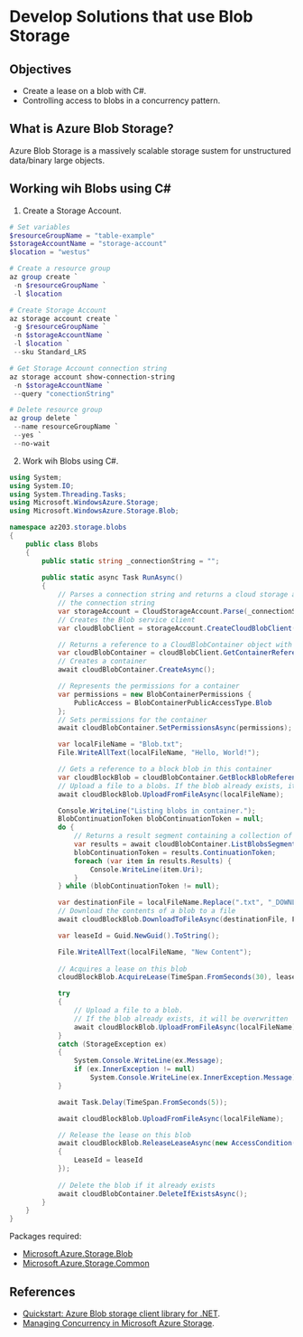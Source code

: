# Develop Solutions that use Blob Storage

## Objectives
* Create a lease on a blob with C#.
* Controlling access to blobs in a concurrency pattern.

## What is Azure Blob Storage?
Azure Blob Storage is a massively scalable storage sustem for unstructured data/binary large objects.

## Working wih Blobs using C#
1. Create a Storage Account.
```powershell
# Set variables
$resourceGroupName = "table-example"
$storageAccountName = "storage-account"
$location = "westus"

# Create a resource group
az group create `
 -n $resourceGroupName `
 -l $location

# Create Storage Account
az storage account create `
 -g $resourceGroupName `
 -n $storageAccountName `
 -l $location `
 --sku Standard_LRS

# Get Storage Account connection string
az storage account show-connection-string
 -n $storageAccountName `
 --query "conectionString"

# Delete resource group
az group delete `
 --name resourceGroupName `
 --yes `
 --no-wait
```
2. Work wih Blobs using C#.
```csharp
using System;
using System.IO;
using System.Threading.Tasks;
using Microsoft.WindowsAzure.Storage;
using Microsoft.WindowsAzure.Storage.Blob;

namespace az203.storage.blobs
{
    public class Blobs
    {
        public static string _connectionString = "";
        
        public static async Task RunAsync()
        {
            // Parses a connection string and returns a cloud storage account created from
            // the connection string
            var storageAccount = CloudStorageAccount.Parse(_connectionString);
            // Creates the Blob service client
            var cloudBlobClient = storageAccount.CreateCloudBlobClient();

            // Returns a reference to a CloudBlobContainer object with the specified name
            var cloudBlobContainer = cloudBlobClient.GetContainerReference("mycontainer");
            // Creates a container
            await cloudBlobContainer.CreateAsync();

            // Represents the permissions for a container
            var permissions = new BlobContainerPermissions {
                PublicAccess = BlobContainerPublicAccessType.Blob
            };
            // Sets permissions for the container
            await cloudBlobContainer.SetPermissionsAsync(permissions);

            var localFileName = "Blob.txt";
            File.WriteAllText(localFileName, "Hello, World!");

            // Gets a reference to a block blob in this container
            var cloudBlockBlob = cloudBlobContainer.GetBlockBlobReference(localFileName);
            // Upload a file to a blobs. If the blob already exists, it will be overwritten
            await cloudBlockBlob.UploadFromFileAsync(localFileName);

            Console.WriteLine("Listing blobs in container.");
            BlobContinuationToken blobContinuationToken = null;
            do {
                // Returns a result segment containing a collection of blob items in the container
                var results = await cloudBlobContainer.ListBlobsSegmentedAsync(null, blobContinuationToken);
                blobContinuationToken = results.ContinuationToken;
                foreach (var item in results.Results) {
                    Console.WriteLine(item.Uri);
                }
            } while (blobContinuationToken != null); 

            var destinationFile = localFileName.Replace(".txt", "_DOWNLOADED.txt");
            // Download the contents of a blob to a file
            await cloudBlockBlob.DownloadToFileAsync(destinationFile, FileMode.Create);

            var leaseId = Guid.NewGuid().ToString();

            File.WriteAllText(localFileName, "New Content");
            
            // Acquires a lease on this blob
            cloudBlockBlob.AcquireLease(TimeSpan.FromSeconds(30), leaseId);

            try
            {
                // Upload a file to a blob.
                // If the blob already exists, it will be overwritten
                await cloudBlockBlob.UploadFromFileAsync(localFileName);
            }
            catch (StorageException ex)
            {
                System.Console.WriteLine(ex.Message);
                if (ex.InnerException != null)
                    System.Console.WriteLine(ex.InnerException.Message);
            }

            await Task.Delay(TimeSpan.FromSeconds(5));

            await cloudBlockBlob.UploadFromFileAsync(localFileName);

            // Release the lease on this blob
            await cloudBlockBlob.ReleaseLeaseAsync(new AccessCondition()
            {
                LeaseId = leaseId
            });
            
            // Delete the blob if it already exists
            await cloudBlobContainer.DeleteIfExistsAsync();
        }
    }
}
```

Packages required:
* [Microsoft.Azure.Storage.Blob](https://www.nuget.org/packages/Microsoft.Azure.Storage.Blob/)
* [Microsoft.Azure.Storage.Common](https://www.nuget.org/packages/Microsoft.Azure.Storage.Common/)

## References
* [Quickstart: Azure Blob storage client library for .NET](https://docs.microsoft.com/th-th/azure////storage/blobs/storage-quickstart-blobs-dotnet?tabs=linux).
* [Managing Concurrency in Microsoft Azure Storage](https://azure.microsoft.com/en-us/blog/managing-concurrency-in-microsoft-azure-storage-2/).
